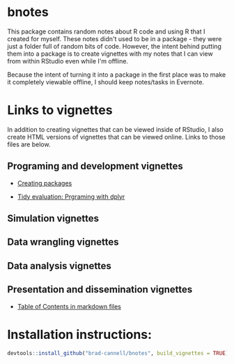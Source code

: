 # bnotes

This package contains random notes about R code and using R that I created for myself. These notes didn't used to be in a package - they were just a folder full of random bits of code. However, the intent behind putting them into a package is to create vignettes with my notes that I can view from within RStudio even while I'm offline.

Because the intent of turning it into a package in the first place was to make it completely viewable offline, I should keep notes/tasks in Evernote.

# Links to vignettes

In addition to creating vignettes that can be viewed inside of RStudio, I also create HTML versions of vignettes that can be viewed online. Links to those files are below.

## Programing and development vignettes

* [Creating packages](https://rawgit.com/brad-cannell/bnotes/master/inst/doc/creating_packages.html)

* [Tidy evaluation: Prgraming with dplyr](https://rawgit.com/brad-cannell/bnotes/master/inst/doc/tidy_evaluation.html)

## Simulation vignettes

## Data wrangling vignettes

## Data analysis vignettes

## Presentation and dissemination vignettes

* [Table of Contents in markdown files](https://rawgit.com/brad-cannell/bnotes/master/inst/doc/table_of_contents.html)

# Installation instructions:

``` r
devtools::install_github("brad-cannell/bnotes", build_vignettes = TRUE)
```
